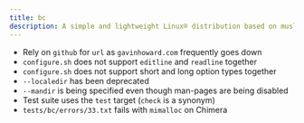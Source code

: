 ```yaml
---
title: bc
description: A simple and lightweight Linux® distribution based on musl libc and toybox
---
```


- Rely on `github` for `url` as `gavinhoward.com` frequently goes down
- `configure.sh` does not support `editline` and `readline` together
- `configure.sh` does not support short and long option types together
- `--localedir` has been deprecated
- `--mandir` is being specified even though man-pages are being disabled
- Test suite uses the `test` target (`check` is a synonym)
- `tests/bc/errors/33.txt` fails with `mimalloc` on Chimera
